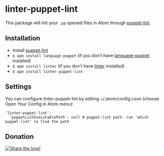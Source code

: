 # linter-puppet-lint

This package will lint your `.pp` opened files in Atom through [puppet-lint](http://puppet-lint.com/).

## Installation

* Install [puppet-lint](http://puppet-lint.com/)
* `$ apm install language-puppet` (if you don't have [language-puppet](https://github.com/atom/language-puppet) installed)
* `$ apm install linter` (if you don't have [linter](https://github.com/AtomLinter/Linter) installed)
* `$ apm install linter-puppet-lint`

## Settings
You can configure linter-puppet-lint by editing ~/.atom/config.cson (choose Open Your Config in Atom menu):
```
'linter-puppet-lint':
  'puppetLintExecutablePath': null # puppet-lint path. run 'which puppet-lint' to find the path
```

## Donation
[![Share the love!](https://chewbacco-stuff.s3.amazonaws.com/donate.png)](https://www.paypal.com/cgi-bin/webscr?cmd=_s-xclick&hosted_button_id=KXUYS4ARNHCN8)

